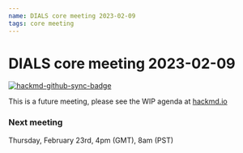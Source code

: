 ```yaml
---
name: DIALS core meeting 2023-02-09
tags: core meeting
---
```


# DIALS core meeting 2023-02-09

[![hackmd-github-sync-badge](https://hackmd.io/V8W426UqQMO-vIjxM_MxaQ/badge)](https://hackmd.io/V8W426UqQMO-vIjxM_MxaQ)

This is a future meeting, please see the WIP agenda at [hackmd.io](https://hackmd.io/V8W426UqQMO-vIjxM_MxaQ)


### Next meeting

Thursday, February 23rd, 4pm (GMT), 8am (PST)
